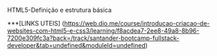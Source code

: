 HTML5-Definição e estrutura básica

***[LINKS UTEIS] (https://web.dio.me/course/introducao-criacao-de-websites-com-html5-e-css3/learning/f8acdea7-2ee8-49a8-8b96-7200e309fc3a?back=/track/santander-bootcamp-fullstack-developer&tab=undefined&moduleId=undefined)


